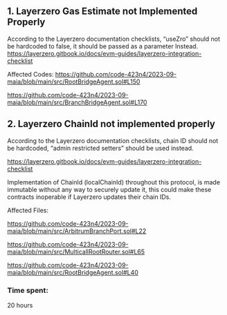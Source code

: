 ## 1. Layerzero Gas Estimate not Implemented Properly
According to the Layerzero documentation checklists, “useZro” should not be hardcoded to false, it should be passed as a parameter Instead.
https://layerzero.gitbook.io/docs/evm-guides/layerzero-integration-checklist


Affected Codes:
https://github.com/code-423n4/2023-09-maia/blob/main/src/RootBridgeAgent.sol#L150

https://github.com/code-423n4/2023-09-maia/blob/main/src/BranchBridgeAgent.sol#L170


## 2. Layerzero ChainId not implemented properly
According to the Layerzero documentation checklists, chain ID should not be hardcoded, “admin restricted setters” should be used instead.

https://layerzero.gitbook.io/docs/evm-guides/layerzero-integration-checklist

Implementation of ChainId (localChainId) throughout this protocol, is made immutable without any way to securely update it, this could make these contracts inoperable if Layerzero updates their chain IDs.

Affected Files:

https://github.com/code-423n4/2023-09-maia/blob/main/src/ArbitrumBranchPort.sol#L22

https://github.com/code-423n4/2023-09-maia/blob/main/src/MulticallRootRouter.sol#L65

https://github.com/code-423n4/2023-09-maia/blob/main/src/RootBridgeAgent.sol#L40




### Time spent:
20 hours